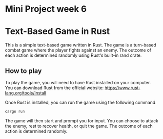 # Mini Project week 6

# Text-Based Game in Rust

This is a simple text-based game written in Rust. The game is a turn-based combat game where the player fights against an enemy. The outcome of each action is determined randomly using Rust's built-in rand crate.

## How to play

To play the game, you will need to have Rust installed on your computer. You can download Rust from the official website: <https://www.rust-lang.org/tools/install>

Once Rust is installed, you can run the game using the following command:

```bash
cargo run
```

The game will then start and prompt you for input. You can choose to attack the enemy, rest to recover health, or quit the game. The outcome of each action is determined randomly.
